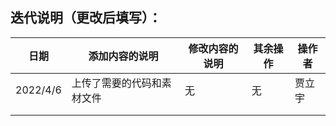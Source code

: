 ## 迭代说明（更改后填写）：

| 日期     | 添加内容的说明             | 修改内容的说明 | 其余操作 | 操作者 |
| -------- | -------------------------- | -------------- | -------- | ------ |
| 2022/4/6 | 上传了需要的代码和素材文件 | 无             | 无       | 贾立宇 |
|          |                            |                |          |        |
|          |                            |                |          |        |

